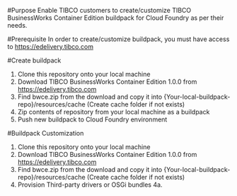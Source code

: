 #Purpose
     Enable TIBCO customers to create/customize TIBCO BusinessWorks Container Edition buildpack for Cloud Foundry as per their needs.
     
#Prerequisite
    In order to create/customize buildpack, you must have access to https://edelivery.tibco.com
    
#Create buildpack
   1. Clone this repository onto your local machine
   2. Download TIBCO BusinessWorks Container Edition 1.0.0 from https://edelivery.tibco.com
   3. Find bwce.zip from the download and copy it into {Your-local-buildpack-repo}/resources/cache (Create cache folder if not exists)
   4. Zip contents of repository from your local machine as a buildpack 
   5. Push new buildpack to Cloud Foundry environment

#Buildpack Customization
   1. Clone this repository onto your local machine
   2. Download TIBCO BusinessWorks Container Edition 1.0.0 from https://edelivery.tibco.com
   3. Find bwce.zip from the download and copy it into {Your-local-buildpack-repo}/resources/cache (Create cache folder if not exists)
   4. Provision Third-party drivers or OSGi bundles
     4a. 
